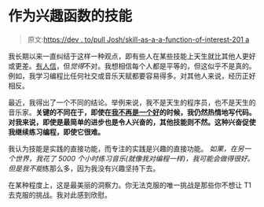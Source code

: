 # 作为兴趣函数的技能

> 原文:[https://dev . to/pull Josh/skill-as-a-a-function-of-interest-201 a](https://dev.to/pulljosh/skill-as-a-function-of-interest-201a)

我长期以来一直纠结于这样一种观点，即有些人在某些技能上天生就比其他人更好或更差。[有人信](https://blog.codinghorror.com/how-to-become-a-better-programmer-by-not-programming/)，但*觉得*不对。我想相信每个人都是平等的，但这似乎不是真的。例如，我学习编程比任何社交或音乐天赋都要容易得多。对其他人来说，经历正好相反。

最近，我得出了一个不同的结论。举例来说，我不是天生的程序员，也不是天生的音乐家。**关键的不同在于，即使在[我不再是一个好](https://scratch.mit.edu/users/PullJosh/projects/?page=last)的时候，我仍然热情地写代码。对我来说，即使是最简单的进步也是令人兴奋的，其他技能则不然。这种兴奋促使我继续练习编程，即使它很难。**

我认为技能是实践的直接功能，而专注的实践是兴趣的直接功能。 *如果，*在另一个世界，我花了 5000 个小时练习音乐(就像我对编程一样)，我可能会做得很好。但是我*不能*练那么多，因为我没有兴趣坚持下去。

在某种程度上，这是最美丽的洞察力。你无法克服的唯一挑战是那些你不想让 T1 去克服的挑战。我对此感到欣慰。